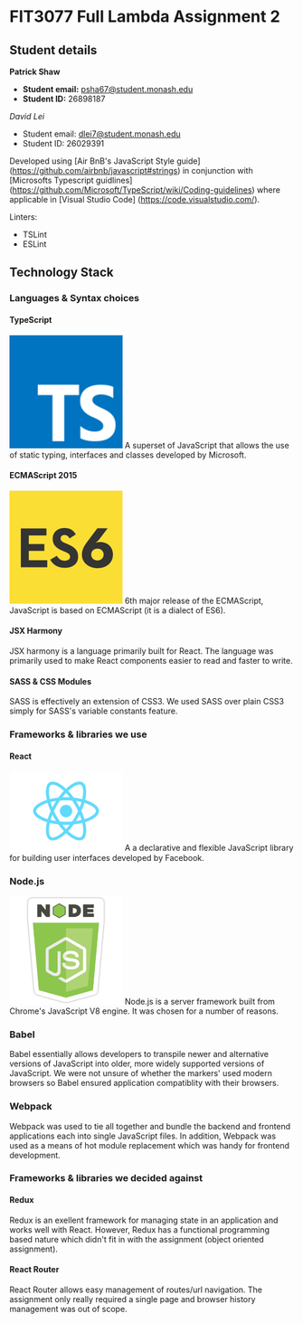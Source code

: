 # FIT3077 Full Lambda Assignment 2
## Student details
**Patrick Shaw**
- **Student email:** psha67@student.monash.edu
- **Student ID:** 26898187

*David Lei*
- Student email: dlei7@student.monash.edu
- Student ID: 26029391

Developed using [Air BnB's JavaScript Style guide] (https://github.com/airbnb/javascript#strings) in conjunction with [Microsofts Typescript guidlines] (https://github.com/Microsoft/TypeScript/wiki/Coding-guidelines) where applicable in [Visual Studio Code] (https://code.visualstudio.com/).

Linters:

- TSLint
- ESLint


## Technology Stack
### Languages & Syntax choices
#### TypeScript
<img src="Images/typescript.png" width ="200" />
A superset of JavaScript that allows the use of static typing, interfaces and classes developed by Microsoft. 

#### ECMAScript 2015
<img src="Images/es6-js.png" width ="200" />
6th major release of the ECMAScript, JavaScript is based on ECMAScript (it is a dialect of ES6).

#### JSX Harmony
JSX harmony is a language primarily built for React.
The language was primarily used to make React components easier to read and faster to write.

#### SASS & CSS Modules
SASS is effectively an extension of CSS3.
We used SASS over plain CSS3 simply for SASS's variable constants feature.

### Frameworks & libraries we use
#### React
<img src="Images/react.png" width ="200" />
A a declarative and flexible JavaScript library for building user interfaces developed by Facebook.

### Node.js
<img src="Images/node.png" width ="200" />
Node.js is a server framework built from Chrome's JavaScript V8 engine.
It was chosen for a number of reasons.

### Babel
Babel essentially allows developers to transpile newer and alternative versions of JavaScript into older, more widely supported versions of JavaScript.
We were not unsure of whether the markers' used modern browsers so Babel ensured application compatiblity with their browsers.

### Webpack
Webpack was used to tie all together and bundle the backend and frontend applications each into single JavaScript files.
In addition, Webpack was used as a means of hot module replacement which was handy for frontend development.

### Frameworks & libraries we decided against
#### Redux
Redux is an exellent framework for managing state in an application and works well with React.
However, Redux has a functional programming based nature which didn't fit in with the assignment (object oriented assignment). 

#### React Router
React Router allows easy management of routes/url navigation. 
The assignment only really required a single page and browser history management was out of scope.
